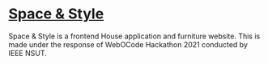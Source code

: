 # [Space & Style](https://spacenstyle-bug-busters.netlify.app/)
Space & Style is a frontend House application and furniture website.
This is made under the response of WebOCode Hackathon 2021 
conducted by IEEE NSUT.
